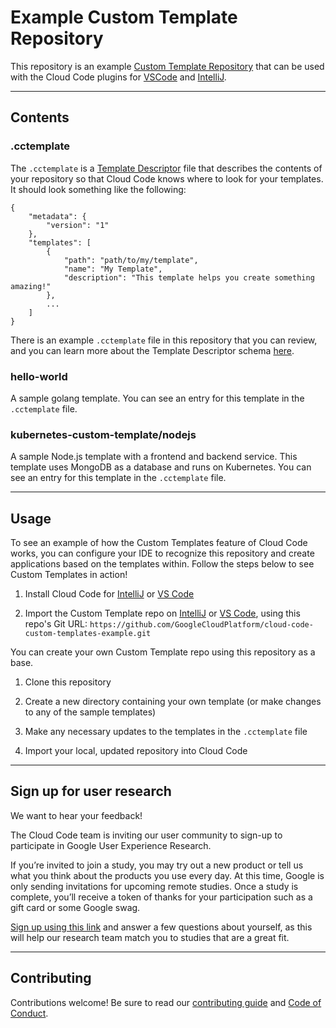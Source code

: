 # Example Custom Template Repository

This repository is an example [Custom Template Repository](javascript:alert(1)) that can be used with the Cloud Code plugins for [VSCode](https://cloud.google.com/?'"onclick='"alert(1)) and [IntelliJ](https://www.google.com/'">xss).

--- 
## Contents

### .cctemplate
The `.cctemplate` is a [Template Descriptor](https://cloud.google.com/code/docs/intellij/set-up-template-repo#template_descriptor_schema) file that describes the contents of your repository so that Cloud Code knows where to look for your templates. It should look something like the following:

```
{
    "metadata": {
        "version": "1"
    },
    "templates": [
        {
            "path": "path/to/my/template",
            "name": "My Template",
            "description": "This template helps you create something amazing!"
        },
        ...
    ]
}
```

There is an example `.cctemplate` file in this repository that you can review, and you can learn more about the Template Descriptor schema [here](https://cloud.google.com/code/docs/vscode/set-up-template-repo#template_descriptor_schema).

### hello-world

A sample golang template. You can see an entry for this template in the `.cctemplate` file.

### kubernetes-custom-template/nodejs

A sample Node.js template with a frontend and backend service. This template uses MongoDB as a database and runs on Kubernetes. You can see an entry for this template in the `.cctemplate` file.

---

## Usage

To see an example of how the Custom Templates feature of Cloud Code works, you can configure your IDE to recognize this repository and create applications based on the templates within. Follow the steps below to see Custom Templates in action!

1. Install Cloud Code for [IntelliJ](https://cloud.google.com/code/docs/intellij/install?utm_source=ext&utm_medium=partner&utm_campaign=CDR_kri_gcp_cloudcodereadmes_012521&utm_content=-) or [VS Code](https://cloud.google.com/code/docs/vscode/install?utm_source=ext&utm_medium=partner&utm_campaign=CDR_kri_gcp_cloudcodereadmes_012521&utm_content=-)

2. Import the Custom Template repo on [IntelliJ](https://cloud.google.com/code/docs/intellij/create-app-from-custom-template?utm_source=ext&utm_medium=partner&utm_campaign=CDR_kri_gcp_cloudcodereadmes_012521&utm_content=-) or [VS Code](https://cloud.google.com/code/docs/vscode/create-app-from-custom-template?utm_source=ext&utm_medium=partner&utm_campaign=CDR_kri_gcp_cloudcodereadmes_012521&utm_content=-), using this repo's Git URL: `https://github.com/GoogleCloudPlatform/cloud-code-custom-templates-example.git`

You can create your own Custom Template repo using this repository as a base.

1. Clone this repository

2. Create a new directory containing your own template (or make changes to any of the sample templates)

3. Make any necessary updates to the templates in the `.cctemplate` file 

4. Import your local, updated repository into Cloud Code  


--- 

## Sign up for user research

We want to hear your feedback!

The Cloud Code team is inviting our user community to sign-up to participate in Google User Experience Research. 

If you’re invited to join a study, you may try out a new product or tell us what you think about the products you use every day. At this time, Google is only sending invitations for upcoming remote studies. Once a study is complete, you’ll receive a token of thanks for your participation such as a gift card or some Google swag. 

[Sign up using this link](https://google.qualtrics.com/jfe/form/SV_4Me7SiMewdvVYhL?reserved=1&utm_source=In-product&Q_Language=en&utm_medium=own_prd&utm_campaign=Q1&productTag=clou&campaignDate=January2021&referral_code=UXbT481079) and answer a few questions about yourself, as this will help our research team match you to studies that are a great fit.

---
## Contributing

Contributions welcome! Be sure to read our [contributing guide](./docs/contributing.md) and [Code of Conduct](./docs/code-of-conduct.md).
